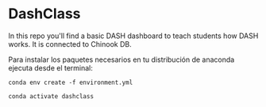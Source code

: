 # DashClass

In this repo you'll find a basic DASH dashboard  to teach students how DASH works. 
It is connected to Chinook DB.


Para instalar los paquetes necesarios en tu distribución de anaconda ejecuta desde el terminal:

`````
conda env create -f environment.yml

conda activate dashclass
